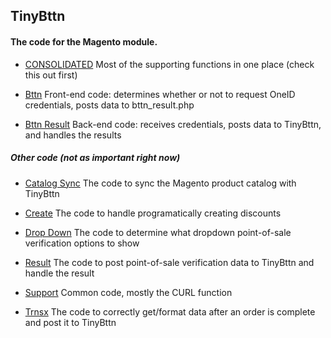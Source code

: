 ## TinyBttn

#### The code for the Magento module.

 - [CONSOLIDATED](./consolidated.php)	Most of the supporting functions in one place (check this out first)

 - [Bttn](./bttn.php) Front-end code: determines whether or not to request OneID credentials, posts data to bttn_result.php

 - [Bttn Result](./bttn_result.php)	Back-end code: receives credentials, posts data to TinyBttn, and handles the results



##### Other code (not as important right now)



 - [Catalog Sync](./catalog_sync.php)	The code to sync the Magento product catalog with TinyBttn

 - [Create](./create.php)	The code to handle programatically creating discounts

 - [Drop Down](./dropdown.php)	The code to determine what dropdown point-of-sale verification options to show

 - [Result](./result.php)	The code to post point-of-sale verification data to TinyBttn and handle the result

 - [Support](./support.php)	Common code, mostly the CURL function

 - [Trnsx](./trnsx.php)	The code to correctly get/format data after an order is complete and post it to TinyBttn